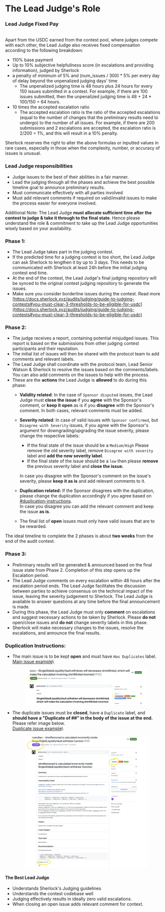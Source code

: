 # The Lead Judge's Role

### Lead Judge Fixed Pay

\
Apart from the USDC earned from the contest pool, where judges compete with each other, the Lead Judge also receives fixed compensation according to the following breakdown:

* 110% base payment
* Up to 10% subjective helpfullness score (in escalations and providing information), judged by Sherlock
* a penalty of minimum of 5% and (num_issues / 300) * 5% per every day of delay beyond the unpenalized judging days' time
  * The unpenalized judging time is 48 hours plus 24 hours for every 150 issues submitted in a contest. For example, if there are 100 issues submitted, then the unpenalized judging time is 48 + 24 * 100/150 = 64 hours.
* 10 times the accepted escalation ratio
  * The accepted escalation ratio is the ratio of the accepted escalations (equal to the number of changes that the preliminary results need to undergo) to the number of all issues. For example, if there are 200 submissions and 2 escalations are accepted, the escalation ratio is 2/200 = 1%, and this will result in a 10% penalty.

Sherlock reserves the right to alter the above formulas or inputted values in rare cases, especially in those when the complexity, number, or accuracy of issues is unusual.

### Lead Judge responsibilities

* Judge issues to the best of their abilities in a fair manner.
* Lead the judging through all the phases and achieve the best possible timeline goal to announce preliminary results.
* Must communicate effectively with all parties involved
* Must add relevant comments if required on valid/invalid issues to make the process easier for everyone involved.

Additional Note: The Lead Judge **must allocate sufficient time after the contest to judge & take it through to the final state**. Hence please understand the role & commitment to take up the Lead Judge opportunities wisely based on your availability.

### Phase 1:

* The Lead Judge takes part in the judging contest.
* If the predicted time for a judging contest is too short, the Lead Judge can ask Sherlock to lengthen it by up to 3 days. This needs to be communicated with Sherlock at least 24h before the initial judging contest end time.
* At the end of the contest, the Lead Judge's final judging repository will be synced to the original contest judging repository to generate the issues.
* Make sure you consider borderline issues during the contest. Read more [https://docs.sherlock.xyz/audits/judging/guide-to-judging-contests#you-must-clear-3-thresholds-to-be-eligible-for-usdc](https://docs.sherlock.xyz/audits/judging/guide-to-judging-contests#you-must-clear-3-thresholds-to-be-eligible-for-usdc)

### Phase 2:

* The judge receives a report, containing potential misjudged issues. This report is based on the submissions from other judging contest participants and their reputation.&#x20;
* The initial list of issues will then be shared with the protocol team to add comments and relevant labels.
* The Lead Judge shall coordinate with the protocol team, Lead Senior Watson & Sherlock to resolve the issues based on the comments/labels. You can also add comments on the issues to help with the process.
* These are the **actions** the Lead Judge is **allowed** to do during this phase:&#x20;
  * &#x20;**Validity related**: In the case of `Sponsor disputed` issues, the Lead Judge must **close the issue** if you **agree** with the Sponsor's comment, or **keep it open** as is if you **disagree** with the Sponsor's comment. In both cases, relevant comments must be added.&#x20;
  *   **Severity related**: In case of valid issues with `Sponsor confirmed`, but `Disagree with Severity` issues, if you agree with the Sponsor's argument for downgrading/upgrading the issue severity, please change the respective labels:

      * If the final state of the issue should be a `Medium/High` Please remove the old severity label, remove `Disagree with severity` label and **add the new severity label**.&#x20;
      * If the final state of the issue should be a `low` then please **remove** the previous severity label and **close the issue.**

      In case you disagree with the Sponsor's comment on the issue's severity, please **keep it as is** and add relevant comments to it.&#x20;
  * **Duplication related:** If the Sponsor disagrees with the duplication, please change the duplication accordingly if you agree based on [#duplication-instructions](the-lead-judges-role.md#duplication-instructions "mention").  \
    In case you disagree you can add the relevant comment and keep the issue **as is**.
  * The final list of **open** issues must only have valid issues that are to be rewarded.&#x20;

The ideal timeline to complete the 2 phases is about **two weeks** from the end of the audit contest.

### Phase 3:

* Preliminary results will be generated & announced based on the final issue state from Phase 2. Completion of this step opens up the Escalation period.
* The Lead Judge comments on every escalation within 48 hours after the escalation period ends. The Lead Judge facilitates the discussion between parties to achieve consensus on the technical impact of the issue, leaving the severity judgement to Sherlock. The Lead Judge is available to answer questions at any time before the final announcement is made.
* During this phase, the Lead Judge must only **comment** on escalations and suggest necessary actions to be taken by Sherlock. Please **do not** open/close issues and **do not** change severity labels in this phase.&#x20;
* Sherlock will make necessary changes to the issues, resolve the escalations, and announce the final results.

### Duplication Instructions:

*   The main issue is to be kept **open** and must have `Has Duplicates` label.  \
    [Main issue example](https://github.com/sherlock-audit/2023-02-olympus-judging/issues/49)\


    <figure><img src="../../.gitbook/assets/Screenshot 2023-05-31 at 12.12.10 PM.png" alt=""><figcaption></figcaption></figure>
*   The duplicate issues must be **closed**, have a `Duplicate` label, and **should have a "Duplicate of ##" in the body of the issue at the end.** Please refer image below. \
    [Duplicate issue example](https://github.com/sherlock-audit/2023-02-olympus-judging/issues/49)\


    <figure><img src="../../.gitbook/assets/Screenshot 2023-05-31 at 12.14.42 PM.png" alt=""><figcaption></figcaption></figure>

#### The Best Lead Judge

* Understands Sherlock's Judging guidelines
* Understands the contest codebase well
* Judging effectively results in ideally zero valid escalations.
* When closing an open issue adds relevant comment for context.
